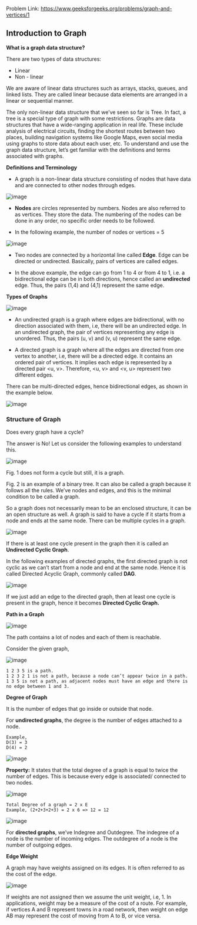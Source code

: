 Problem Link: https://www.geeksforgeeks.org/problems/graph-and-vertices/1

## Introduction to Graph

**What is a graph data structure?**

There are two types of data structures:

- Linear
- Non - linear

We are aware of linear data structures such as arrays, stacks, queues, and linked lists. They are called linear because data elements are arranged in a linear or sequential manner.

The only non-linear data structure that we’ve seen so far is Tree. In fact, a tree is a special type of graph with some restrictions. Graphs are data structures that have a wide-ranging application in real life. These include analysis of electrical circuits, finding the shortest routes between two places, building navigation systems like Google Maps, even social media using graphs to store data about each user, etc. To understand and use the graph data structure, let’s get familiar with the definitions and terms associated with graphs.

**Definitions and Terminology**

- A graph is a non-linear data structure consisting of nodes that have data and are connected to other nodes through edges.

![image](https://github.com/balotraprashant/a2z/assets/69639884/33fa05ba-f979-4f73-ba09-c75cf08e0a38)

- **Nodes** are circles represented by numbers. Nodes are also referred to as vertices. They store the data. The numbering of the nodes can be done in any order, no specific order needs to be followed.

- In the following example, the number of nodes or vertices = 5

![image](https://github.com/balotraprashant/a2z/assets/69639884/34c25442-c39f-480e-91c2-e1c6622ead33)

- Two nodes are connected by a horizontal line called **Edge**. Edge can be directed or undirected. Basically, pairs of vertices are called edges.

- In the above example, the edge can go from 1 to 4 or from 4 to 1, i.e. a bidirectional edge can be in both directions, hence called an **undirected** edge. Thus, the pairs (1,4) and (4,1) represent the same edge.

**Types of Graphs**

![image](https://github.com/balotraprashant/a2z/assets/69639884/24290c7d-d099-41b5-9540-697a1c4cda08)

- An undirected graph is a graph where edges are bidirectional, with no direction associated with them, i.e, there will be an undirected edge. In an undirected graph, the pair of vertices representing any edge is unordered. Thus, the pairs (u, v) and (v, u) represent the same edge.

- A directed graph is a graph where all the edges are directed from one vertex to another, i.e, there will be a directed edge. It contains an ordered pair of vertices. It implies each edge is represented by a directed pair <u, v>. Therefore, <u, v> and <v, u> represent two different edges.

There can be multi-directed edges, hence bidirectional edges, as shown in the example below.

![image](https://github.com/balotraprashant/a2z/assets/69639884/5438b597-466c-4ea7-8488-904fcd0202c5)

### Structure of Graph

Does every graph have a cycle? 

The answer is No! Let us consider the following examples to understand this.

![image](https://github.com/balotraprashant/a2z/assets/69639884/26163e1f-c9b8-4dd7-a1c9-4eacc9b2536f)

Fig. 1 does not form a cycle but still, it is a graph. 

Fig. 2 is an example of a binary tree. It can also be called a graph because it follows all the rules. We’ve nodes and edges, and this is the minimal condition to be called a graph. 

So a graph does not necessarily mean to be an enclosed structure, it can be an open structure as well. A graph is said to have a cycle if it starts from a node and ends at the same node. There can be multiple cycles in a graph.

![image](https://github.com/balotraprashant/a2z/assets/69639884/6695dd3b-3683-4421-b636-8ef7a3f56a36)

If there is at least one cycle present in the graph then it is called an **Undirected Cyclic Graph**.

In the following examples of directed graphs, the first directed graph is not cyclic as we can’t start from a node and end at the same node. Hence it is called Directed Acyclic Graph, commonly called **DAG**.

![image](https://github.com/balotraprashant/a2z/assets/69639884/88768a66-69d5-41fc-bff3-ffdd0fe5f159)

If we just add an edge to the directed graph, then at least one cycle is present in the graph, hence it becomes **Directed Cyclic Graph.**

**Path in a Graph**

![image](https://github.com/balotraprashant/a2z/assets/69639884/26bc019d-2ab1-426b-bdd5-b4cd0611efd0)

The path contains a lot of nodes and each of them is reachable.

Consider the given graph,

![image](https://github.com/balotraprashant/a2z/assets/69639884/48431b75-254e-47be-9e6a-ff213d194a66)

```
1 2 3 5 is a path.
1 2 3 2 1 is not a path, because a node can’t appear twice in a path.
1 3 5 is not a path, as adjacent nodes must have an edge and there is no edge between 1 and 3.
```

**Degree of Graph**

It is the number of edges that go inside or outside that node.

For **undirected graphs**, the degree is the number of edges attached to a node.

```
Example, 
D(3) = 3
D(4) = 2
```

![image](https://github.com/balotraprashant/a2z/assets/69639884/6ee3354f-d4c1-418d-971e-8c3a6cd893b4)

**Property:** It states that the total degree of a graph is equal to twice the number of edges. This is because every edge is associated/ connected to two nodes.

![image](https://github.com/balotraprashant/a2z/assets/69639884/09c1e276-6aea-4e6f-b43a-102d4f7a4c84)

```
Total Degree of a graph = 2 x E
Example, (2+2+3+2+3) = 2 x 6 => 12 = 12
```

![image](https://github.com/balotraprashant/a2z/assets/69639884/5f3906d0-97a8-408e-b35f-1e4a8fd16853)

For **directed graphs**, we’ve Indegree and Outdegree. The indegree of a node is the number of incoming edges. The outdegree of a node is the number of outgoing edges.

**Edge Weight**

A graph may have weights assigned on its edges. It is often referred to as the cost of the edge.

![image](https://github.com/balotraprashant/a2z/assets/69639884/fbb7b496-771e-4b17-9dd7-54b8cb722be3)

If weights are not assigned then we assume the unit weight, i.e, 1. In applications, weight may be a measure of the cost of a route. For example, if vertices A and B represent towns in a road network, then weight on edge AB may represent the cost of moving from A to B, or vice versa.

